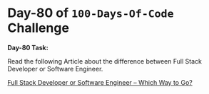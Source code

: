 # Day-80 of `100-Days-Of-Code` Challenge

**Day-80 Task:**

Read the following Article about the difference between Full Stack Developer or Software Engineer.

[Full Stack Developer or Software Engineer – Which Way to Go?](https://roadmap.sh/full-stack/vs-software-engineer)